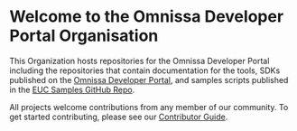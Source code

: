 # Welcome to the Omnissa Developer Portal Organisation

This Organization hosts repositories for the Omnissa Developer Portal including the repositories that contain documentation for the tools, SDKs published on the [Omnissa Developer Portal](https://developer.omnissa.com), and samples scripts published in the [EUC Samples GitHub Repo](https://github.com/euc-oss/euc-samples).

All projects welcome contributions from any member of our community. To get started contributing, please see our [Contributor Guide](https://github.com/euc-dev/.github/blob/main/CONTRIBUTING.md).
